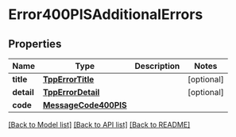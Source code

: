 # Error400PISAdditionalErrors

## Properties
Name | Type | Description | Notes
------------ | ------------- | ------------- | -------------
**title** | [**TppErrorTitle**](TppErrorTitle.md) |  | [optional] 
**detail** | [**TppErrorDetail**](TppErrorDetail.md) |  | [optional] 
**code** | [**MessageCode400PIS**](MessageCode400PIS.md) |  | 

[[Back to Model list]](../README.md#documentation-for-models) [[Back to API list]](../README.md#documentation-for-api-endpoints) [[Back to README]](../README.md)

